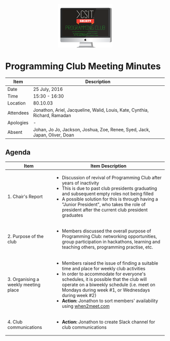 <p align="center">
  <img src="../images/club_logo_extrasmall.png"/>
</p>

# Programming Club Meeting Minutes


| Item      | Description   |
|---|---|
| Date      | 25 July, 2016 |
| Time      | 15:30 - 16:30 |
| Location  | 80.10.03      |
| Attendees | Jonathon, Ariel, Jacqueline, Walid, Louis, Kate, Cynthia, Richard, Ramadan      |
| Apologies | -             |
| Absent    | Johan, Jo Jo, Jackson, Joshua, Zoe, Renee, Syed, Jack, Japan, Oliver, Doan |

## Agenda
| Item | Item Description |
|---|---|
| 1. Chair's Report | <ul><li>Discussion of revival of Programming Club after years of inactivity</li><li>This is due to past club presidents graduating and subsequent empty roles not being filled</li><li>A possible solution for this is through having a "Junior President", who takes the role of president after the current club president graduates</li></ul>|
| 2. Purpose of the club | <ul><li>Members discussed the overall purpose of Programming Club: networking opportunities, group participation in hackathons, learning and teaching others, programming practise, etc.</li></ul> |
| 3. Organising a weekly meeting place | <ul><li>Members raised the issue of finding a suitable time and place for weekly club activities</li><li>In order to accommodate for everyone's schedules, it is possible that the club will operate on a biweekly schedule (i.e. meet on Mondays during week #1, or Wednesdays during week #2) </li> </li><li><strong>Action:</strong> Jonathon to sort members' availability using [when2meet.com](when2meet.com)</li></ul> |
| 4. Club communications | <ul><li><strong>Action:</strong> Jonathon to create Slack channel for club communications</li></ul> |


